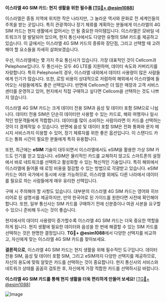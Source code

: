 **이스라엘 4G SIM 카드: 현지 생활을 위한 필수품 [[TG💪+ @esim1088](https://t.me/s/esim1088)]**

이스라엘은 중동 지역에 위치한 작은 나라지만, 그 놀라운 역사와 문화로 전 세계인들의 주목을 받는 곳입니다. 특히 관광객이나 장기 체류를 계획하는 분들에게 이스라엘의 4G SIM 카드는 현지 생활에서 없어서는 안 될 중요한 아이템입니다. 이스라엘은 모바일 네트워크가 잘 발달되어 있으며, 현지 통신사에서도 다양한 유형의 SIM 카드를 제공하고 있습니다. 이 글에서는 이스라엘 4G SIM 카드의 종류와 장단점, 그리고 선택할 때 고려해야 할 요소들을 자세히 살펴보겠습니다.

우선, 이스라엘에는 몇 가지 주요 통신사가 있습니다. 가장 대표적인 것이 Cellcom과 Pelephone입니다. 두 통신사는 모두 4G LTE를 지원하며, 데이터 속도와 커버리지를 자랑합니다. 특히 Pelephone의 경우, 이스라엘 내외에서 데이터 사용량이 많은 사람들에게 인기가 많습니다. 또한, 로밍 비용이 상대적으로 저렴하여 해외에서 이스라엘에 들어오는 사람들에게도 좋은 선택입니다. 반면에 Cellcom은 더 많은 매장과 고객 서비스 센터를 운영하고 있어, 현지에서 직접 구매하고 싶다면 Cellcom을 선택하는 것도 나쁘지 않습니다.

이스라엘 4G SIM 카드는 크게 데이터 전용 SIM과 음성 및 데이터 포함 SIM으로 나뉩니다. 데이터 전용 SIM은 단순히 데이터만 사용할 수 있는 카드로, 해외 여행자나 일시적인 방문객들에게 적합합니다. 데이터를 많이 소비하는 사람이라면 이 카드를 선택하는 것이 더 경제적일 수 있습니다. 반면에 음성 및 데이터 포함 SIM은 전화 통화와 문자 메시지 서비스까지 이용할 수 있어, 장기 체류자를 위한 좋은 옵션입니다. 이 스탠다드 카드는 통화 시간이 필요한 분들에게 특히 유용합니다.

또한, 최근에는 **eSIM** 기술이 대두되면서 이스라엘에서도 eSIM을 활용한 가상 SIM 카드도 인기를 얻고 있습니다. eSIM은 물리적인 카드를 교체하지 않고도 스마트폰의 설정에서 바로 네트워크를 선택하고 활성화할 수 있는 혁신적인 기술입니다. 특히 해외에서 이스라엘에 들어올 때 로밍 비용을 절감할 수 있는 방법으로 각광받고 있습니다. eSIM 카드는 여러 국가에서 동시에 사용 가능하므로, 이스라엘 외에도 다른 나라에서 데이터를 필요로 하는 사람들에게 매우 유리한 선택입니다.

구매 시 주의해야 할 사항도 있습니다. 대부분의 이스라엘 4G SIM 카드는 영어와 히브리어로 된 설명서를 제공하지만, 만약 한국어로 된 가이드를 원한다면 사전에 확인해야 합니다. 또한, 일부 통신사는 SIM 카드를 구매하기 전에 신분증이나 여권 사본을 요구할 수 있으니 준비해 두시는 것이 좋습니다.

현지에서의 데이터 사용량이 증가할수록 이스라엘 4G SIM 카드는 더욱 중요한 역할을 하게 됩니다. 현지 생활에 필요한 데이터와 음성을 한 번에 해결할 수 있는 SIM 카드를 선택하는 것은 현명한 결정입니다. **TG💪+ @esim1088**에서 다양한 선택지를 비교하고, 자신에게 맞는 이스라엘 4G SIM 카드를 찾아보세요.

**결론적으로**, 이스라엘 4G SIM 카드는 현지 생활을 위해 필수적인 도구입니다. 데이터 전용 SIM, 음성 및 데이터 포함 SIM, 그리고 eSIM까지 다양한 선택지를 제공하므로, 자신의 용도에 맞춰 알맞은 카드를 선택하는 것이 중요합니다. 현지 통신사의 서비스와 네트워크 상태를 꼼꼼히 검토한 후, 자신에게 가장 적합한 카드를 선택하시길 바랍니다. 

**이스라엘 4G SIM 카드를 통해 현지 생활을 더욱 편리하게 만들어 보세요!** [[TG💪+ @esim1088](https://t.me/s/esim1088)]  

![Image](https://i.postimg.cc/Y0z9fWf4/image.png)